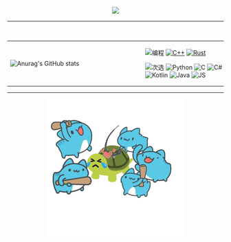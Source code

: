 <div id="title" align=center>

![](https://readme-typing-svg.herokuapp.com?font=Segoe+Script&pause=1000&color=FF75F5B0&center=true&lines=Mysvac's+Dream)



---

<br>

<table style="border: none; width: 100%">
<tr>
<td style="border: none; min-width: 300px">

![Anurag's GitHub stats](https://github-readme-stats.vercel.app/api?username=Mysvac&show_icons=true&theme=chartreuse-dark&custom_title=Mysvac's%20Github%20Stats)

</td>
<td style="border: none; min-width: 208px; width: 224px">

![编程](https://img.shields.io/badge/编程-808080)
[![C++](https://img.shields.io/badge/C++-32CD32)](https://en.cppreference.com/w/)
[![Rust](https://img.shields.io/badge/Rust-red)](https://www.rust-lang.org/zh-CN/)

![次选](https://img.shields.io/badge/次选-808080)
![Python](https://img.shields.io/badge/Py-12B2D0)
![C](https://img.shields.io/badge/C-86BD32)
![C#](https://img.shields.io/badge/C%23-86DD32)
![Kotlin](https://img.shields.io/badge/Kt-8B6BE0)
![Java](https://img.shields.io/badge/Java-B57272)
![JS](https://img.shields.io/badge/JS-F0F020)

</td>
</tr>
</table>

---

![image](images/anima2.gif)

</div>
